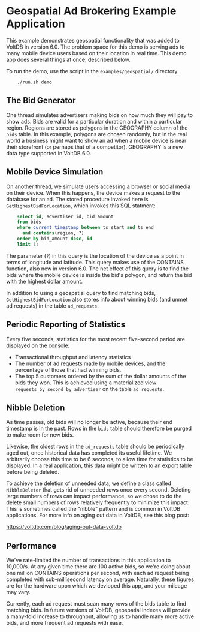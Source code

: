 Geospatial Ad Brokering Example Application
===========================================

This example demonstrates geospatial functionality that was added to
VoltDB in version 6.0.  The problem space for this demo is serving ads
to many mobile device users based on their location in real time.
This demo app does several things at once, described below.

To run the demo, use the script in the `examples/geospatial/` directory.

```shell
    ./run.sh demo
```

## The Bid Generator
One thread simulates advertisers making bids on how much they will pay
to show ads.  Bids are valid for a particular duration and within a
particular region.  Regions are stored as polygons in the GEOGRAPHY
column of the `bids` table.  In this example, polygons are chosen
randomly, but in the real world a business might want to
show an ad when a mobile device is near their storefront (or perhaps
that of a competitor).  GEOGRAPHY is a new data type supported in
VoltDB 6.0.

## Mobile Device Simulation
On another thread, we simulate users accessing a browser or
social media on their device.  When this happens, the device makes a
request to the database for an ad.  The stored procedure invoked here
is `GetHighestBidForLocation`, which invokes this SQL statment:

```SQL
    select id, advertiser_id, bid_amount
    from bids
    where current_timestamp between ts_start and ts_end
      and contains(region, ?)
    order by bid_amount desc, id
    limit 1;
```

The parameter (`?`) in this query is the location of the device as a
point in terms of longitude and latitude.  This query makes use of
the CONTAINS function, also new in version 6.0.  The net effect of
this query is to find the bids where the mobile device is inside the
bid's polygon, and return the bid with the highest dollar amount.

In addition to using a geospatial query to find matching bids, `GetHighestBidForLocation`
also stores info about winning bids (and unmet ad requests) in the table
`ad_requests`.  

## Periodic Reporting of Statistics
Every five seconds, statistics for the most recent five-second period are displayed
on the console:
- Transactional throughput and latency statistics
- The number of ad requests made by mobile devices, and the percentage of those that had winning bids.
- The top 5 customers ordered by the sum of the dollar amounts of the bids they won.  This is achieved using a materialized view `requests_by_second_by_advertiser` on the table `ad_requests`.

## Nibble Deletion
As time passes, old bids will no longer be active, because their end timestamp is in the past.  Rows in the `bids` table 
should therefore be purged to make room for new bids.  

Likewise, the oldest rows in the `ad_requests` table should be periodically aged out, once historical data has completed its useful lifetime.  We arbitrarily choose this time to be 6 seconds, to allow time for statistics to be displayed.  In a real application, this data might be written to an export table before being deleted.

To achieve the deletion of unneeded data, we define a class called `NibbleDeleter` that gets rid of unneeded rows once every second.  Deleting large numbers of rows can impact performance, so we chose to do the delete small numbers of rows relatively frequently to minimize this impact.  This is sometimes called the "nibble" pattern and is common in VoltDB applications.  For more info on aging out data in VoltDB, see this blog post:

https://voltdb.com/blog/aging-out-data-voltdb

## Performance
We've rate-limited the number of transactions in this application to 10,000/s.  At any given time there are 100 active bids, so we're doing about one million CONTAINS operations per second, with each ad request being completed with sub-millisecond latency on average.  Naturally, these figures are for the hardware upon which we devloped this app, and your mileage may vary.

Currently, each ad request must scan many rows of the bids table to find matching bids.  In future versions of VoltDB, geospatial indexes will provide a many-fold increase to throughput, allowing us to handle many more active bids, and more frequent ad requests with ease.
